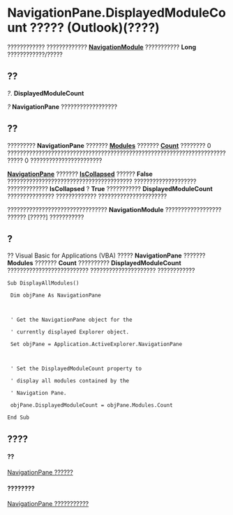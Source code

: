 
# NavigationPane.DisplayedModuleCount ????? (Outlook)(????)

???????????? ????????????? **[NavigationModule](76565eaf-1e64-f5d4-b90f-ba156863802c.md)** ??????????? **Long** ????????????/?????


## ??

 _?_. **DisplayedModuleCount**

 _?_ **NavigationPane** ??????????????????


## ??

?????????  **NavigationPane** ??????? **[Modules](f7311738-369c-4dd6-947c-9382195bc944.md)** ??????? **[Count](876ae760-e5df-bf7d-991a-4acc16f5612f.md)** ???????? 0 ??????????????????????????????????????????????????????????????????????????? 0 ???????????????????????

 **[NavigationPane](b6538c72-6115-99fc-c926-e0532a747823.md)** ??????? **[IsCollapsed](0297c5d3-4c5f-32a4-49eb-85fe0408db60.md)** ?????? **False** ???????????????????????????????????????? ???????????????????? ????????????? **IsCollapsed** ? **True** ??????????? **DisplayedModuleCount** ??????????????? ????????????? ??????????????????????

???????????????????????????????? **NavigationModule** ?????????????????? ?????? [?????] ???????????


## ?

?? Visual Basic for Applications (VBA) ?????  **NavigationPane** ??????? **Modules** ??????? **Count** ?????????? **DisplayedModuleCount** ?????????????????????????? ????????????????????? ????????????


```
Sub DisplayAllModules() 
 
 Dim objPane As NavigationPane 
 
 
 
 ' Get the NavigationPane object for the 
 
 ' currently displayed Explorer object. 
 
 Set objPane = Application.ActiveExplorer.NavigationPane 
 
 
 
 ' Set the DisplayedModuleCount property to 
 
 ' display all modules contained by the 
 
 ' Navigation Pane. 
 
 objPane.DisplayedModuleCount = objPane.Modules.Count 
 
End Sub
```


## ????


#### ??


[NavigationPane ??????](b6538c72-6115-99fc-c926-e0532a747823.md)
#### ????????


[NavigationPane ???????????](http://msdn.microsoft.com/library/51660711-1940-cc66-d536-83b86ea25897%28Office.15%29.aspx)